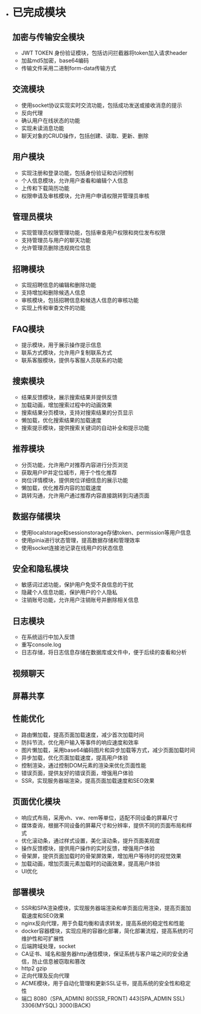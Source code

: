 - # 已完成模块

  ## 加密与传输安全模块

  - JWT TOKEN 身份验证模块，包括访问拦截器将token加入请求header
  - 加盐md5加密，base64编码
  - 传输文件采用二进制form-data传输方式

  ## 交流模块

  - 使用socket协议实现实时交流功能，包括成功发送或接收消息的提示
  - 反向代理
  - 确认用户在线状态的功能
  - 实现未读消息功能
  - 聊天对象的CRUD操作，包括创建、读取、更新、删除
  
  ## 用户模块
  
  - 实现注册和登录功能，包括身份验证和访问控制
  - 个人信息模块，允许用户查看和编辑个人信息
  - 上传和下载简历功能
  - 权限申请及审核模块，允许用户申请权限并管理员审核
  
  ## 管理员模块
  
  - 实现管理员权限管理功能，包括审查用户权限和岗位发布权限
  - 支持管理员与用户的聊天功能
  - 允许管理员删除违规岗位信息
  
  ## 招聘模块
  
  - 实现招聘信息的编辑和删除功能
  - 支持增加和删除候选人信息
  - 审核模块，包括招聘信息和候选人信息的审核功能
  - 实现上传和审查文件的功能
  
  ## FAQ模块
  
  - 提示模块，用于展示操作提示信息
  - 联系方式模块，允许用户复制联系方式
  - 联系客服模块，提供与客服人员联系的功能
  
  ## 搜索模块
  
  - 结果反馈模块，展示搜索结果并提供反馈
  - 加载动画，增加搜索过程中的动画效果
  - 搜索结果分页模块，支持对搜索结果的分页显示
  - 懒加载，优化搜索结果的加载速度
  - 搜索提示模块，提供搜索关键词的自动补全和提示功能
  
  ## 推荐模块
  
  - 分页功能，允许用户对推荐内容进行分页浏览
  - 获取用户IP并定位城市，用于个性化推荐
  - 岗位详情模块，提供岗位详细信息的展示功能
  - 懒加载，优化推荐内容的加载速度
  - 跳转沟通，允许用户通过推荐内容直接跳转到沟通页面
  
  ## 数据存储模块
  
  - 使用localstorage和sessionstorage存储token、permission等用户信息
  - 使用pinia进行状态管理，提高数据存储和管理效率
  - 使用socket连接池记录在线用户的状态信息
  
  ## 安全和隐私模块
  
  - 敏感词过滤功能，保护用户免受不良信息的干扰
  - 隐藏个人信息功能，保护用户的个人隐私
  - 注销账号功能，允许用户注销账号并删除相关信息
  
  ## 日志模块
  
  - 在系统运行中加入反馈
  - 重写console.log
  - 日志存储，将日志信息存储在数据库或文件中，便于后续的查看和分析
  
  ## 视频聊天
  
  ## 屏幕共享
  
  
  
  ## 性能优化
  
  - 路由懒加载，提高页面加载速度，减少首次加载时间
  - 防抖节流，优化用户输入等事件的响应速度和效率
  - 图片懒加载，采用base64编码图片和异步加载等方式，减少页面加载时间
  - 异步加载，优化页面加载速度，提高用户体验
  - 控制渲染，通过控制DOM元素的渲染来优化页面性能
  - 错误页面，提供友好的错误页面，增强用户体验
  - SSR，实现服务器端渲染，提高页面加载速度和SEO效果
  
  ## 页面优化模块
  
  - 响应式布局，采用vh、vw、rem等单位，适配不同设备的屏幕尺寸
  - 媒体查询，根据不同设备的屏幕尺寸和分辨率，提供不同的页面布局和样式
  - 优化滚动条，通过样式设置，美化滚动条，提升页面美观度
  - 操作反馈模块，提供用户操作的实时反馈，增强用户体验
  - 骨架屏，提供页面加载时的骨架屏效果，增加用户等待时的视觉效果
  - 加载动画，增加页面元素加载时的动画效果，提高用户体验
  - UI优化
  
  ## 部署模块
  
  - SSR和SPA渲染模块，实现服务器端渲染和单页面应用渲染，提高页面加载速度和SEO效果
  - nginx反向代理，用于负载均衡和请求转发，提高系统的稳定性和性能
  - docker容器模块，实现应用的容器化部署，简化部署流程，提高系统的可维护性和可扩展性
  - 后端跨域处理，socket
  - CA证书、域名和服务器http通信模块，保证系统与客户端之间的安全通信，防止信息被窃取和篡改
  - http2 gzip
  - 正向代理及反向代理
  - ACME模块，用于自动化管理和更新SSL证书，提高系统的安全性和稳定性
  - 端口 8080（SPA_ADMIN) 80(SSR_FRONT) 443(SPA_ADMIN SSL) 3306(MYSQL) 3000(BACK)
